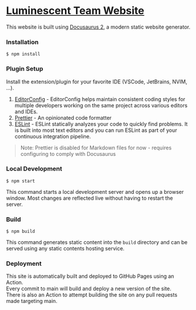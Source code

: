# [Luminescent Team Website](https://luminescent.team)

This website is built using [Docusaurus 2](https://docusaurus.io/), a modern static website generator.

### Installation

```
$ npm install
```

### Plugin Setup

Install the extension/plugin for your favorite IDE (VSCode, JetBrains, NVIM, ...).

1. [EditorConfig](https://editorconfig.org/) - EditorConfig helps maintain consistent coding styles for multiple developers working on the same project across various editors and IDEs.
2. [Prettier](https://prettier.io/) - An opinionated code formatter
3. [ESLint](https://eslint.org/) - ESLint statically analyzes your code to quickly find problems. It is built into most text editors and you can run ESLint as part of your continuous integration pipeline.

> Note: Prettier is disabled for Markdown files for now - requires configuring to comply with Docusaurus

### Local Development

```
$ npm start
```

This command starts a local development server and opens up a browser window. Most changes are reflected live without having to restart the server.

### Build

```
$ npm build
```

This command generates static content into the `build` directory and can be served using any static contents hosting service.

### Deployment

This site is automatically built and deployed to GitHub Pages using an Action.  
Every commit to main will build and deploy a new version of the site.  
There is also an Action to attempt building the site on any pull requests made targeting main.
